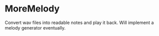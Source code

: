 # MoreMelody
Convert wav files into readable notes and play it back. Will implement a melody generator eventually.
